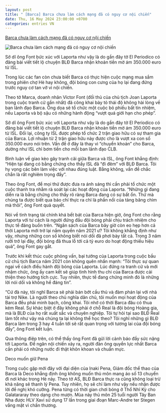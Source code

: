 ```yaml
---
layout: post
title: " [Barca] Barca chưa làm cách mạng đã có nguy cơ nội chiến"
date: Thu, 16 May 2024 23:00:00 +0700
categories: entries VN
---
```

[Barca chưa làm cách mạng đã có nguy cơ nội chiến](https://bongdaplus.vn/la-liga/barca-chua-lam-cach-mang-da-co-nguy-co-noi-chien-4316762405.html)

![Barca chưa làm cách mạng đã có nguy cơ nội chiến](https://cdn.bongdaplus.vn/Assets/Media/2024/05/16/42/laporta.jpg)

Sở dĩ ông Font bức xúc với Laporta như vậy là do gần đây tờ El Periodico có đăng bài viết tiết lộ chuyện BLĐ Barca nhận khoản tiền mờ ám 350.000 euro từ ISL.

Trong lúc các fan còn chưa biết Barca có thực hiện cuộc mạng mua sắm trong phiên chợ Hè hay không, đội bóng con cưng của họ lại đang đứng trước nguy cơ tan vỡ vì nội chiến.

Theo tờ Marca, doanh nhân Víctor Font (đối thủ của chủ tịch Joan Laporta trong cuộc tranh cử gần nhất) đã công khai bày tỏ thái độ không hài lòng về ban lãnh đạo Barca. Ông dọa sẽ tổ chức một cuộc bỏ phiếu bất tín nhiệm, nếu Laporta và bộ sậu có những hành động “vượt quá giới hạn cho phép”.

Sở dĩ ông Font bức xúc với Laporta như vậy là do gần đây tờ El Periodico có đăng bài viết tiết lộ chuyện BLĐ Barca nhận khoản tiền mờ ám 350.000 euro từ ISL. Đổi lại, công ty ISL được phép tổ chức 2 trận giao hữu có sự tham gia của Barca. Lợi nhuận từ 2 trận giao hữu này được cho là vượt xa con số 350.000 euro nói trên. Vấn đề ở đây là thay vì “chuyển khoản” cho Barca, dường như ISL chỉ bơm tiền cho mỗi ban lãnh đạo CLB.

Bình luận về giao kèo gây tranh cãi giữa Barca và ISL, ông Font khẳng định: “Hiện tại đang có bằng chứng cho thấy ISL đã “đi đêm” với BLĐ Barca. Tôi hy vọng các bên làm việc với nhau đúng luật. Bằng không, vấn đề chắc chắn là rất nghiêm trọng đấy”.

Theo ông Font, để mọi thứ được đưa ra ánh sáng thì cần phải tổ chức một cuộc thanh tra nhằm rà soát lại các hoạt động của Laporta. “Những gì đang diễn ra là bằng chứng cho thấy rõ ràng Barca đang có sự bất ổn. Thứ mà chúng ta được biết qua báo chí thực ra chỉ là phần nổi của tảng băng chìm mà thôi”, ông Font quả quyết.

Nói về tình trạng tài chính khá bết bát của Barca hiện giờ, ông Font cho rằng Laporta với tư cách là người đứng đầu đội bóng phải chịu trách nhiệm cho thực tế đáng buồn trên. “Ngân sách của Barca bây giờ còn eo hẹp hơn cả thời Laporta mới trở lại nắm quyền năm 2021 ư? Tôi không khẳng định như vậy, nhưng những con số không biết nói dối đã phơi bày tất cả. Trong 3 năm rưỡi trở lại đây, đội bóng đã thua lỗ tới cả tỷ euro do hoạt động thiếu hiệu quả”, ông Font gay gắt.

Trước khi kết thúc cuộc phỏng vấn, bại tướng của Laporta trong cuộc bầu cử chủ tịch Barca năm 2021 còn không quên nhấn mạnh: “Tôi thực sự quan ngại về cách điều hành đội bóng của Laporta. Lúc đứng ra tranh cử và mới nhậm chức, ông ấy cam kết sẽ giúp tình hình thu chi của Barca được cải thiện theo hướng tích cực. Tuy nhiên, thực tế đang chứng minh đó là những lời nói dối và không hề đáng tin”.

“Cứ đà này, tôi nghĩ Barca sẽ phải bán bớt cầu thủ và đàm phán lại với nhà tài trợ Nike. Là người theo chủ nghĩa dân chủ, tôi muốn mọi hoạt động của Barca đều phải minh bạch, công khai. Tôi nhớ có thời Barca đâu có thua kém Real. Sự khác biệt ở đây không phải ở chỗ Real là đội bóng Hoàng gia, mà là BLĐ của họ rất xuất sắc và chuyên nghiệp. Tôi tự hỏi tại sao BLĐ Real làm tốt như vậy mà chúng ta lại không thể học theo? Tôi nghĩ những gì BLĐ Barca làm trong 3 hay 4 tuần tới sẽ rất quan trọng với tương lai của đội bóng đấy”, ông Font kết luận.

Qua thông điệp trên, có thể thấy ông Font đã gửi lời cảnh báo đầy sức nặng tới Laporta. Để ngăn nội chiến xảy ra, người đàn ông quyền lực nhất Barca cần phải có những nước đi thật khôn khoan và chuẩn mực.

Deco muốn giữ Pena

Trong cuộc gặp mới đây với đại diện của Inaki Pena, Giám đốc thể thao của Barca là Deco khẳng định ông không muốn thủ môn mang áo số 13 chuyển đi nơi khác trong Hè này. Theo tờ AS, BLĐ Barca thực ra cũng không loại trừ khả năng sẽ thanh lý Pena. Tuy nhiên, họ sẽ chỉ làm như vậy nếu nhận được lời đề nghị khó cưỡng. Pena từng có thời gian chơi bóng ở Thổ Nhĩ Kỳ cho Galatararay theo dạng cho mượn. Mùa này thủ môn 25 tuổi người Tây Ban Nha được HLV Xavi sử dụng 17 lần trong giai đoạn Marc-Andre ter Stegen vắng mặt vì chấn thương.


